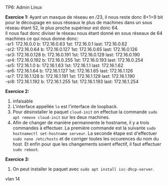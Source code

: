 TP6: Admin Linux

**Exercice 1:**
Ayant un masque de réseau en /23, il nous reste donc 8+1=9 bit pour le découpage en sous réseaux
le plus de machines dans un sous réseau étant 52, le plus proche supérieur est donc 64.  
Il nous faut donc diviser le réseau nous étant donné en sous réseaux de 64 machines ce qui nous donne donc:  
-sr1: 172.16.0.0    b: 172.16.0.63    1st: 172.16.0.1     last: 172.16.0.62  
-sr2: 172.16.0.64   b: 172.16.0.127   1st: 172.16.0.65    last: 172.16.0.126  
-sr3: 172.16.0.128  b: 172.16.0.191   1st: 172.16.0.129   last: 172.16.0.190  
-sr4: 172.16.0.192  b: 172.16.0.255   1st: 172.16.0.193   last: 172.16.0.254  
-sr5: 172.16.1.0    b: 172.16.1.63    1st: 172.16.1.1     last: 172.16.1.62  
-sr6: 172.16.1.64   b: 172.16.1.127   1st: 172.16.1.65    last: 172.16.1.126  
-sr7: 172.16.1.128  b: 172.16.1.191   1st: 172.16.1.129   last: 172.16.1.190  
-sr8: 172.16.1.192  b: 172.16.1.255   1st: 172.16.1.193   last: 172.16.1.254  

**Exercice 2:**
1. infaisable
2. L'interface appellée ```lo``` est l'interface de loopback.
3. Pour désinstaller le paquet ```cloud-init``` on effectue la commande ```sudo apt remove cloud-init``` sur les deux machines.
4. Afin de changer de manière permannente le hostname, il y a trois commandes à effectuer. La première commande est la suivante ```sudo hostnamectl set-hostname serveur```. La seconde étape est d'effectuer ```sudo nano /etc/hosts``` et de corriger toutes les occurences du nom du host. Et enfin pour que les changements soient effectif, il faut effectuer ```sudo reboot```.

**Exercice 3:**
1. On peut installer le paquet avec ```sudo apt install isc-dhcp-server```.


vlan 14
